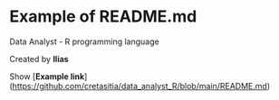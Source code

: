 # Example of README.md
Data Analyst - R programming language

Created by **Ilias**

Show [**Example link**] (https://github.com/cretasitia/data_analyst_R/blob/main/README.md)
